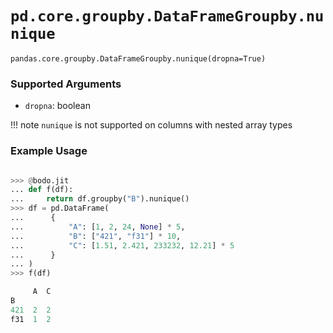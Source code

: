 # `pd.core.groupby.DataFrameGroupby.nunique`

`pandas.core.groupby.DataFrameGroupby.nunique(dropna=True)`


### Supported Arguments
  
- `dropna`: boolean


!!! note
    `nunique` is not supported on columns with nested array types

### Example Usage

```py

>>> @bodo.jit
... def f(df):
...     return df.groupby("B").nunique()
>>> df = pd.DataFrame(
...      {
...          "A": [1, 2, 24, None] * 5,
...          "B": ["421", "f31"] * 10,
...          "C": [1.51, 2.421, 233232, 12.21] * 5
...      }
... )
>>> f(df)

     A  C
B
421  2  2
f31  1  2
```
  
